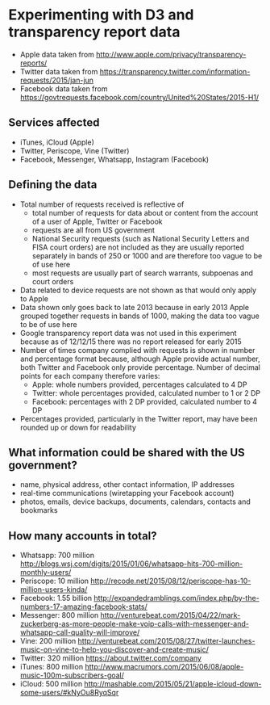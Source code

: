 # Experimenting with D3 and transparency report data
- Apple data taken from http://www.apple.com/privacy/transparency-reports/
- Twitter data taken from https://transparency.twitter.com/information-requests/2015/jan-jun
- Facebook data taken from https://govtrequests.facebook.com/country/United%20States/2015-H1/

## Services affected
- iTunes, iCloud (Apple)
- Twitter, Periscope, Vine (Twitter)
- Facebook, Messenger, Whatsapp, Instagram (Facebook)

## Defining the data
- Total number of requests received is reflective of
  - total number of requests for data about or content from the account of a user of Apple, Twitter or Facebook
  - requests are all from US government
  - National Security requests (such as National Security Letters and FISA court orders) are not included as they are usually reported separately in bands of 250 or 1000 and are therefore too vague to be of use here
  - most requests are usually part of search warrants, subpoenas and court orders
- Data related to device requests are not shown as that would only apply to Apple
- Data shown only goes back to late 2013 because in early 2013 Apple grouped together requests in bands of 1000, making the data too vague to be of use here
- Google transparency report data was not used in this experiment because as of 12/12/15 there was no report released for early 2015
- Number of times company complied with requests is shown in number and percentage format because, although Apple provide actual number, both Twitter and Facebook only provide percentage. Number of decimal points for each company therefore varies:
  - Apple: whole numbers provided, percentages calculated to 4 DP
  - Twitter: whole percentages provided, calculated number to 1 or 2 DP
  - Facebook: percentages with 2 DP provided, calculated number to 4 DP
- Percentages provided, particularly in the Twitter report, may have been rounded up or down for readability

## What information could be shared with the US government?
- name, physical address, other contact information, IP addresses
- real-time communications (wiretapping your Facebook account)
- photos, emails, device backups, documents, calendars, contacts and bookmarks

## How many accounts in total?
- Whatsapp: 700 million http://blogs.wsj.com/digits/2015/01/06/whatsapp-hits-700-million-monthly-users/
- Periscope: 10 million http://recode.net/2015/08/12/periscope-has-10-million-users-kinda/
- Facebook: 1.55 billion http://expandedramblings.com/index.php/by-the-numbers-17-amazing-facebook-stats/
- Messenger: 800 million http://venturebeat.com/2015/04/22/mark-zuckerberg-as-more-people-make-voip-calls-with-messenger-and-whatsapp-call-quality-will-improve/
- Vine: 200 million http://venturebeat.com/2015/08/27/twitter-launches-music-on-vine-to-help-you-discover-and-create-music/
- Twitter: 320 million https://about.twitter.com/company
- iTunes: 800 million http://www.macrumors.com/2015/06/08/apple-music-100m-subscribers-goal/
- iCloud: 500 million http://mashable.com/2015/05/21/apple-icloud-down-some-users/#kNyOu8RyqSqr